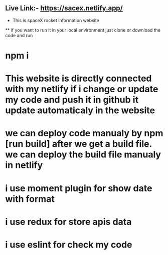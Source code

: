 ## Live Link:- https://sacex.netlify.app/

- This is spaceX rocket information website

\*\* if you want to run it in your local environment just clone or download the code and run

# npm i

# This website is directly connected with my netlify if i change or update my code and push it in github it update automaticaly in the website

# we can deploy code manualy by npm [run build] after we get a build file. we can deploy the build file manualy in netlify

# i use moment plugin for show date with format

# i use redux for store apis data

# i use eslint for check my code
